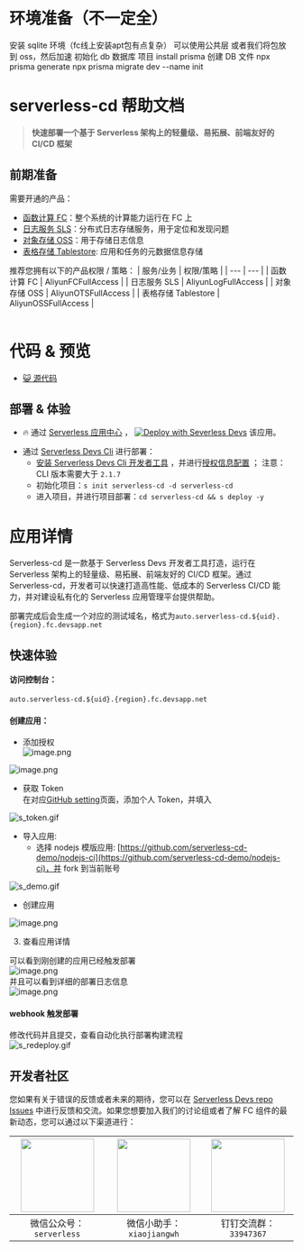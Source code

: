 # 环境准备（不一定全）

安装 sqlite 环境（fc线上安装apt包有点复杂）
  可以使用公共层
  或者我们将包放到 oss，然后加速
初始化 db 数据库
  项目 install prisma
  创建 DB 文件
  npx prisma generate
  npx prisma migrate dev --name init

# serverless-cd 帮助文档

<description>

> **快速部署一个基于 Serverless 架构上的轻量级、易拓展、前端友好的 CI/CD 框架**

</description>

<table>

## 前期准备

需要开通的产品：

- [函数计算 FC](https://fcnext.console.aliyun.com/)：整个系统的计算能力运行在 FC 上
- [日志服务 SLS](https://sls.console.aliyun.com/)：分布式日志存储服务，用于定位和发现问题
- [对象存储 OSS](https://oss.console.aliyun.com/)：用于存储日志信息
- [表格存储 Tablestore](https://otsnext.console.aliyun.com/): 应用和任务的元数据信息存储

推荐您拥有以下的产品权限 / 策略：
| 服务/业务 | 权限/策略 |
| --- | --- |
| 函数计算 FC | AliyunFCFullAccess |
| 日志服务 SLS | AliyunLogFullAccess |
| 对象存储 OSS | AliyunOTSFullAccess |
| 表格存储 Tablestore | AliyunOSSFullAccess |

</table>

<codepre id="codepre">

# 代码 & 预览

- [:smiley_cat: 源代码](https://github.com/Serverless-Devs/serverless-cd)

</codepre>

<deploy>

## 部署 & 体验

<appcenter>

- :fire: 通过 [Serverless 应用中心](https://fcnext.console.aliyun.com/applications/create?template=serverless-cd) ，
  [![Deploy with Severless Devs](https://img.alicdn.com/imgextra/i1/O1CN01w5RFbX1v45s8TIXPz_!!6000000006118-55-tps-95-28.svg)](https://fcnext.console.aliyun.com/applications/create?template=serverless-cd) 该应用。

</appcenter>

- 通过 [Serverless Devs Cli](https://www.serverless-devs.com/serverless-devs/install) 进行部署：
  - [安装 Serverless Devs Cli 开发者工具](https://www.serverless-devs.com/serverless-devs/install) ，并进行[授权信息配置](https://www.serverless-devs.com/fc/config) ；
    注意： CLI 版本需要大于 `2.1.7`
  - 初始化项目：`s init serverless-cd -d serverless-cd`
  - 进入项目，并进行项目部署：`cd serverless-cd && s deploy -y`

</deploy>

<appdetail id="flushContent">

# 应用详情

Serverless-cd 是一款基于 Serverless Devs 开发者工具打造，运行在 Serverless 架构上的轻量级、易拓展、前端友好的 CI/CD 框架。通过 Serverless-cd，开发者可以快速打造高性能、低成本的 Serverless CI/CD 能力，并对建设私有化的 Serverless 应用管理平台提供帮助。

部署完成后会生成一个对应的测试域名，格式为`auto.serverless-cd.${uid}.{region}.fc.devsapp.net`
<a name="h4bK9"></a>

## 快速体验

<a name="IvtR1"></a>

#### 访问控制台：

`auto.serverless-cd.${uid}.{region}.fc.devsapp.net`
<a name="wU2X0"></a>

#### 创建应用：

- 添加授权<br />![image.png](https://cdn.nlark.com/yuque/0/2022/png/22111491/1668063809412-b0292502-aff4-4397-9eae-404b440e65a5.png#averageHue=%23fafafa&clientId=uf225b962-d843-4&crop=0&crop=0&crop=1&crop=1&from=paste&height=696&id=Oy3Wp&margin=%5Bobject%20Object%5D&name=image.png&originHeight=1392&originWidth=2346&originalType=binary&ratio=1&rotation=0&showTitle=false&size=223792&status=done&style=none&taskId=ue681ad6b-848b-4d5f-a13c-418056e4507&title=&width=1173)

![image.png](https://cdn.nlark.com/yuque/0/2022/png/22111491/1668063886561-b378b5e3-44a9-4aa4-b2a2-00c763b74ba5.png#averageHue=%23f7f7f7&clientId=uf225b962-d843-4&crop=0&crop=0&crop=1&crop=1&from=paste&height=279&id=sBA9W&margin=%5Bobject%20Object%5D&name=image.png&originHeight=558&originWidth=1220&originalType=binary&ratio=1&rotation=0&showTitle=false&size=52766&status=done&style=none&taskId=u1aa146d9-1996-4864-bae4-8ac3fedde86&title=&width=610)

- 获取 Token<br />在对应[GitHub setting](https://github.com/settings/tokens)页面，添加个人 Token，并填入

![s_token.gif](https://cdn.nlark.com/yuque/0/2022/gif/22111491/1668064404553-2bb7835b-1257-4ad1-bfff-a579b1133083.gif#averageHue=%23000000&clientId=uf225b962-d843-4&crop=0&crop=0&crop=1&crop=1&from=drop&id=uf0089dd3&margin=%5Bobject%20Object%5D&name=s_token.gif&originHeight=680&originWidth=1161&originalType=binary&ratio=1&rotation=0&showTitle=false&size=951606&status=done&style=none&taskId=uaf1d2c4a-bae2-4fd2-ba17-c953282831e&title=)

- 导入应用:
  - 选择 nodejs 模版应用: [https://github.com/serverless-cd-demo/nodejs-ci](https://github.com/serverless-cd-demo/nodejs-ci)，并 fork 到当前账号

![s_demo.gif](https://cdn.nlark.com/yuque/0/2022/gif/22111491/1668064760983-0a45cac3-ff0e-4794-b622-c642fc9d3d02.gif#averageHue=%23000000&clientId=uf225b962-d843-4&crop=0&crop=0&crop=1&crop=1&from=drop&height=364&id=Nmi1M&margin=%5Bobject%20Object%5D&name=s_demo.gif&originHeight=663&originWidth=1161&originalType=binary&ratio=1&rotation=0&showTitle=false&size=1774659&status=done&style=none&taskId=u123abe95-418b-4b53-9569-43cfd41a64c&title=&width=638)

- 创建应用

![image.png](https://cdn.nlark.com/yuque/0/2022/png/22111491/1668064987688-8b202fc0-174a-4e26-a0c8-f012691aba40.png#averageHue=%23faf8f8&clientId=uf225b962-d843-4&crop=0&crop=0&crop=1&crop=1&from=paste&height=424&id=u4edae3f6&margin=%5Bobject%20Object%5D&name=image.png&originHeight=1524&originWidth=2346&originalType=binary&ratio=1&rotation=0&showTitle=false&size=222266&status=done&style=none&taskId=ucbe35cf0-160a-4f5a-be93-414e08c0bcf&title=&width=652)

3. 查看应用详情

可以看到刚创建的应用已经触发部署<br />![image.png](https://cdn.nlark.com/yuque/0/2022/png/22111491/1668065107301-8a32ca13-a302-43a7-8ffa-38a6b1816558.png#averageHue=%23fafafa&clientId=uf225b962-d843-4&crop=0&crop=0&crop=1&crop=1&from=paste&height=687&id=u177f3e1f&margin=%5Bobject%20Object%5D&name=image.png&originHeight=1374&originWidth=1984&originalType=binary&ratio=1&rotation=0&showTitle=false&size=128563&status=done&style=none&taskId=u968b97fa-8998-4265-8017-7182a176bff&title=&width=992)<br />并且可以看到详细的部署日志信息<br />![image.png](https://cdn.nlark.com/yuque/0/2022/png/22111491/1668065144073-2952541b-c2f2-4e45-b3fe-9459622ec937.png#averageHue=%23999999&clientId=uf225b962-d843-4&crop=0&crop=0&crop=1&crop=1&from=paste&height=541&id=u3f634eda&margin=%5Bobject%20Object%5D&name=image.png&originHeight=1082&originWidth=2004&originalType=binary&ratio=1&rotation=0&showTitle=false&size=99798&status=done&style=none&taskId=ue3646785-81e4-4822-87ba-980ec8ce34c&title=&width=1002)

<a name="hZVXq"></a>

#### webhook 触发部署

修改代码并且提交，查看自动化执行部署构建流程<br />![s_redeploy.gif](https://cdn.nlark.com/yuque/0/2022/gif/22111491/1668065492165-0210010f-1138-4b89-9f7a-1ca0036d1f73.gif#averageHue=%23000000&clientId=uc43ce293-3493-4&crop=0&crop=0&crop=1&crop=1&from=drop&id=udae1dff0&margin=%5Bobject%20Object%5D&name=s_redeploy.gif&originHeight=682&originWidth=1161&originalType=binary&ratio=1&rotation=0&showTitle=false&size=2127570&status=done&style=none&taskId=u85188504-47be-4bf9-afe2-7141a04bea6&title=)

</appdetail>

<devgroup>

## 开发者社区

您如果有关于错误的反馈或者未来的期待，您可以在 [Serverless Devs repo Issues](https://github.com/serverless-devs/serverless-devs/issues) 中进行反馈和交流。如果您想要加入我们的讨论组或者了解 FC 组件的最新动态，您可以通过以下渠道进行：

<p align="center">

| <img src="https://serverless-article-picture.oss-cn-hangzhou.aliyuncs.com/1635407298906_20211028074819117230.png" width="130px" > | <img src="https://serverless-article-picture.oss-cn-hangzhou.aliyuncs.com/1635407044136_20211028074404326599.png" width="130px" > | <img src="https://serverless-article-picture.oss-cn-hangzhou.aliyuncs.com/1635407252200_20211028074732517533.png" width="130px" > |
| --------------------------------------------------------------------------------------------------------------------------------- | --------------------------------------------------------------------------------------------------------------------------------- | --------------------------------------------------------------------------------------------------------------------------------- |
| <center>微信公众号：`serverless`</center>                                                                                         | <center>微信小助手：`xiaojiangwh`</center>                                                                                        | <center>钉钉交流群：`33947367`</center>                                                                                           |

</p>

</devgroup>
